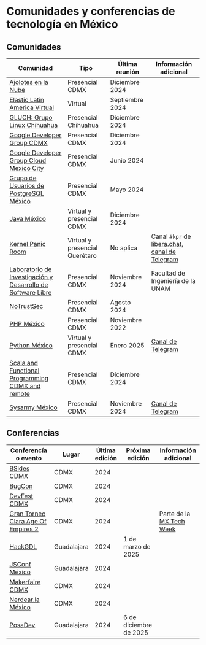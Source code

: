 # Comunidades y conferencias de tecnología en México

## Comunidades

| Comunidad | Tipo | Última reunión | Información adicional |
| ----------|-------|----------------|-----------------------|
| [Ajolotes en la Nube](https://www.meetup.com/ajolotesenlanube/) | Presencial CDMX | Diciembre 2024 | |
| [Elastic Latin America Virtual](https://www.meetup.com/elastic-latam-virtual/) | Virtual | Septiembre 2024 | |
| [GLUCH: Grupo Linux Chihuahua](https://www.facebook.com/groups/219085400136/) | Presencial Chihuahua | Diciembre 2024 | |
| [Google Developer Group CDMX](https://gdg.community.dev/gdg-cdmx/) | Presencial CDMX | Diciembre 2024 | |
| [Google Developer Group Cloud Mexico City](https://gdg.community.dev/gdg-cloud-mexico-city/) | Presencial CDMX | Junio 2024 | |
| [Grupo de Usuarios de PostgreSQL México](https://www.meetup.com/postgresql-mexico/) | Presencial CDMX | Mayo 2024 | |
| [Java México](https://www.meetup.com/jvm-mx/) | Virtual y presencial CDMX | Diciembre 2024 | |
| [Kernel Panic Room](https://kernelpanic.lol) | Virtual y presencial Querétaro | No aplica | Canal `#kpr` de [libera.chat](https://libera.chat), [canal de Telegram](https://t.me/kprftw) |
| [Laboratorio de Investigación y Desarrollo de Software Libre](https://lidsol.org/) | Presencial CDMX | Noviembre 2024 | Facultad de Ingeniería de la UNAM |
| [NoTrustSec](https://www.meetup.com/NoTrustSec/) | Presencial CDMX | Agosto 2024 | |
| [PHP México](https://www.meetup.com/es-ES/PHP-The-Right-Way/) | Presencial CDMX | Noviembre 2022 | |
| [Python México](https://www.meetup.com/python-mexico/) | Virtual y presencial CDMX | Enero 2025 | [Canal de Telegram](https://t.me/PythonCDMX) |
| [Scala and Functional Programming CDMX and remote](https://www.meetup.com/scala-and-functional-programming-cdmx-and-remote/) | Presencial CDMX | Diciembre 2024 | |
| [Sysarmy México](https://www.meetup.com/sysarmy-mexico/) | Presencial CDMX | Noviembre 2024 | [Canal de Telegram](https://t.me/sysarmymx) |

## Conferencias

| Conferencía o evento | Lugar | Última edición | Próxima edición | Información adicional |
|----------------------|-------|----------------|-----------------|-----------------------|
| [BSides CDMX](https://bsidescdmx.org) | CDMX | 2024 | | |
| [BugCon](https://www.bugcon.org) | CDMX | 2024 | | |
| [DevFest CDMX](https://gdg.community.dev/events/details/google-gdg-cdmx-presents-devfest-ciudad-de-mexico-2024/) | CDMX | 2024 | | |
| [Gran Torneo Clara Age Of Empires 2](https://lu.ma/hdy781ld) | CDMX | 2024 | | Parte de la [MX Tech Week](https://www.mexicotechweek.mx/) |
| [HackGDL](https://hackgdl.net) | Guadalajara | 2024 | 1 de marzo de 2025 | |
| [JSConf México](https://www.jsconf.mx) | Guadalajara | 2024 | | |
| [Makerfaire CDMX](https://cdmx.makerfaire.com) | CDMX | 2024 | | |
| [Nerdear.la México](https://nerdear.la) | CDMX | 2024 | | |
| [PosaDev](https://posadev.mx) | Guadalajara | 2024 | 6 de diciembre de 2025 | |
